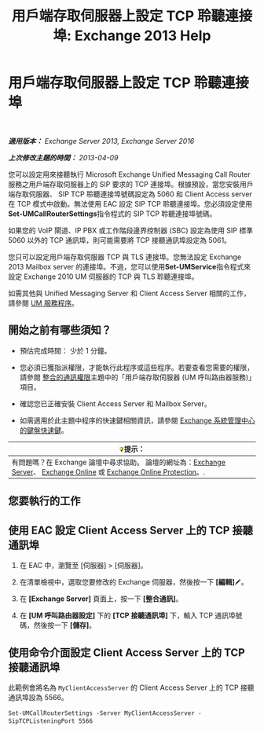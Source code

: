 ﻿---
title: '用戶端存取伺服器上設定 TCP 聆聽連接埠: Exchange 2013 Help'
TOCTitle: 用戶端存取伺服器上設定 TCP 聆聽連接埠
ms:assetid: 5f48f21a-d8d4-48b2-868f-9a3647693841
ms:mtpsurl: https://technet.microsoft.com/zh-tw/library/JJ673530(v=EXCHG.150)
ms:contentKeyID: 50553990
ms.date: 05/21/2018
mtps_version: v=EXCHG.150
ms.translationtype: MT
---

# 用戶端存取伺服器上設定 TCP 聆聽連接埠

 

_**適用版本：** Exchange Server 2013, Exchange Server 2016_

_**上次修改主題的時間：** 2013-04-09_

您可以設定用來接聽執行 Microsoft Exchange Unified Messaging Call Router 服務之用戶端存取伺服器上的 SIP 要求的 TCP 連接埠。根據預設，當您安裝用戶端存取伺服器、 SIP TCP 聆聽連接埠號碼設定為 5060 和 Client Access server 在 TCP 模式中啟動。無法使用 EAC 設定 SIP TCP 聆聽連接埠。您必須設定使用**Set-UMCallRouterSettings**指令程式的 SIP TCP 聆聽連接埠號碼。

如果您的 VoIP 閘道、IP PBX 或工作階段邊界控制器 (SBC) 設定為使用 SIP 標準 5060 以外的 TCP 通訊埠，則可能需要將 TCP 接聽通訊埠設定為 5061。

您只可以設定用戶端存取伺服器 TCP 與 TLS 連接埠。您無法設定 Exchange 2013 Mailbox server 的連接埠。不過，您可以使用**Set-UMService**指令程式來設定 Exchange 2010 UM 伺服器的 TCP 與 TLS 聆聽連接埠。

如需其他與 Unified Messaging Server 和 Client Access Server 相關的工作，請參閱 [UM 服務程序](um-services-procedures-exchange-2013-help.md)。

## 開始之前有哪些須知？

  - 預估完成時間： 少於 1 分鐘。

  - 您必須已獲指派權限，才能執行此程序或這些程序。若要查看您需要的權限，請參閱 [整合的通訊權限](unified-messaging-permissions-exchange-2013-help.md)主題中的「用戶端存取伺服器 (UM 呼叫路由器服務)」項目。

  - 確認您已正確安裝 Client Access Server 和 Mailbox Server。

  - 如需適用於此主題中程序的快速鍵相關資訊，請參閱 [Exchange 系統管理中心的鍵盤快速鍵](keyboard-shortcuts-in-the-exchange-admin-center-exchange-online-protection-help.md)。

<table>
<thead>
<tr class="header">
<th><img src="images/Bb124558.tip(EXCHG.150).gif" title="提示" alt="提示" />提示：</th>
</tr>
</thead>
<tbody>
<tr class="odd">
<td>有問題嗎？在 Exchange 論壇中尋求協助。 論壇的網址為：<a href="https://go.microsoft.com/fwlink/p/?linkid=60612">Exchange Server</a>、 <a href="https://go.microsoft.com/fwlink/p/?linkid=267542">Exchange Online</a> 或 <a href="https://go.microsoft.com/fwlink/p/?linkid=285351">Exchange Online Protection</a>。.</td>
</tr>
</tbody>
</table>


## 您要執行的工作

## 使用 EAC 設定 Client Access Server 上的 TCP 接聽通訊埠

1.  在 EAC 中，瀏覽至 \[伺服器\] \> \[伺服器\]。

2.  在清單檢視中，選取您要修改的 Exchange 伺服器，然後按一下 **\[編輯\]**![編輯圖示](images/JJ218640.6f53ccb2-1f13-4c02-bea0-30690e6ea71d(EXCHG.150).gif "編輯圖示")。

3.  在 **\[Exchange Server\]** 頁面上，按一下 **\[整合通訊\]**。

4.  在 **\[UM 呼叫路由器設定\]** 下的 **\[TCP 接聽通訊埠\]** 下，輸入 TCP 通訊埠號碼，然後按一下 **\[儲存\]**。

## 使用命令介面設定 Client Access Server 上的 TCP 接聽通訊埠

此範例會將名為 `MyClientAccessServer` 的 Client Access Server 上的 TCP 接聽通訊埠設為 5566。

    Set-UMCallRouterSettings -Server MyClientAccessServer -SipTCPListeningPort 5566

